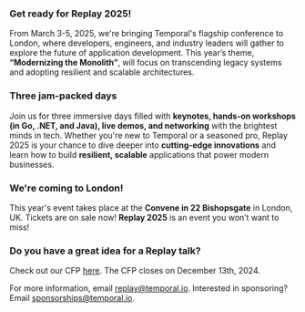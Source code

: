 ### Get ready for Replay 2025!

From March 3-5, 2025, we're bringing Temporal's flagship conference to London, where developers, engineers, and industry leaders will gather to explore the future of application development. This year’s theme, **“Modernizing the Monolith”**, will focus on transcending legacy systems and adopting resilient and scalable architectures.

### Three jam-packed days

Join us for three immersive days filled with **keynotes, hands-on workshops (in Go, .NET, and Java), live demos, and networking** with the brightest minds in tech. Whether you're new to Temporal or a seasoned pro, Replay 2025 is your chance to dive deeper into **cutting-edge innovations** and learn how to build **resilient, scalable** applications that power modern businesses.

### We're coming to London!

This year's event takes place at the **Convene in 22 Bishopsgate** in London, UK. Tickets are on sale now! **Replay 2025** is an event you won’t want to miss!

### Do you have a great idea for a Replay talk?

Check out our CFP [here](http://papercall.io/replay-2025). The CFP closes on December 13th, 2024.

For more information, email [replay@temporal.io](mailto:replay@temporal.io). Interested in sponsoring? Email [sponsorships@temporal.io](mailto:sponsorships@temporal.io).
